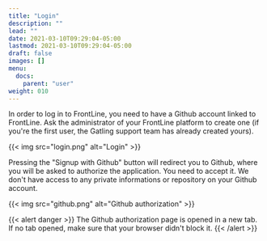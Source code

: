 ```yaml
---
title: "Login"
description: ""
lead: ""
date: 2021-03-10T09:29:04-05:00
lastmod: 2021-03-10T09:29:04-05:00
draft: false
images: []
menu:
  docs:
    parent: "user"
weight: 010
---
```


In order to log in to FrontLine, you need to have a Github account linked to FrontLine. Ask the administrator of your FrontLine platform to create one (if you're the first user, the Gatling support team has already created yours).

{{< img src="login.png" alt="Login" >}}

Pressing the "Signup with Github" button will redirect you to Github, where you will be asked to authorize the application. You need to accept it. We don't have access to any private informations or repository on your Github account.

{{< img src="github.png" alt="Github authorization" >}}

{{< alert danger >}}
The Github authorization page is opened in a new tab. If no tab opened, make sure that your browser didn't block it.
{{< /alert >}}

